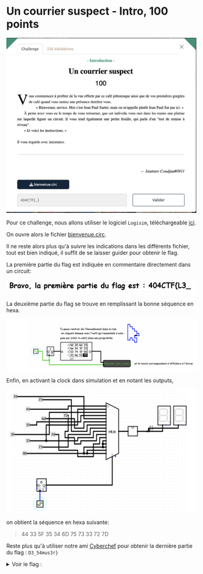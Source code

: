 # Un courrier suspect - Intro, 100 points

<img src="chall.png" width=500>

Pour ce challenge, nous allons utiliser le logiciel `Logisim`, téléchargeable [ici](https://github.com/logisim-evolution/logisim-evolution). 

On ouvre alors le fichier [bienvenue.circ](bienvenue.circ).

Il ne reste alors plus qu'à suivre les indications dans les différents fichier, tout est bien indiqué, il suffit de se laisser guider pour obtenir le flag. 

La première partie du flag est indiquée en commentaire directement dans un circuit:

<img src="flag_1.png" width=500>

La deuxième partie du flag se trouve en remplissant la bonne séquence en hexa.

<img src="flag_2.png" width=500>

Enfin, en activant la clock dans simulation et en notant les outputs,

<img src="flag_3.png" width=500>


on obtient la séquence en hexa suivante:
> 44 33 5F 35 34 6D 75 73 33 72 7D


Reste plus qu'à utiliser notre ami [Cyberchef](https://gchq.github.io/CyberChef/) pour obtenir la dernière partie du flag : `D3_54mus3r}`


<details>
<summary>Voir le flag :</summary>

***FLAG: 404CTF{L3_M0m3nT_3St_V3nU_D3_54mus3r}***
</details>